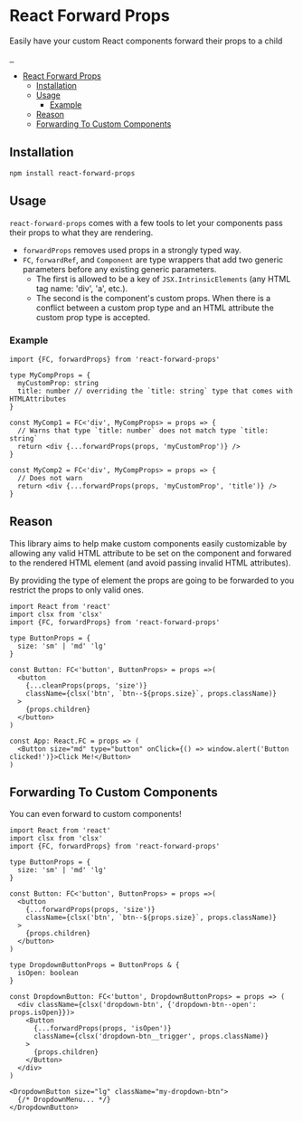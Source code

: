 # React Forward Props

Easily have your custom React components forward their props to a child

<a href="https://npmjs.com/package/react-forward-props" target="_blank" rel="noopener noreferrer">
  <img alt="" src="https://img.shields.io/npm/dm/react-forward-props.svg?style=flat-square" />
</a>
<a href="https://bundlephobia.com/result?p=react-forward-props@latest" target="_blank" rel="noopener noreferrer">
  <img alt="" src="https://img.shields.io/bundlephobia/minzip/react-forward-props@latest?style=flat-square" />
</a>
<a href="https://github.com/jacehensley/react-forward-props" target="_blank" rel="noopener noreferrer">
  <img alt="" src="https://img.shields.io/github/stars/jacehensley/react-forward-props.svg?style=flat-square&label=Star" />
</a>

- [React Forward Props](#react-forward-props)
  - [Installation](#installation)
  - [Usage](#usage)
    - [Example](#example)
  - [Reason](#reason)
  - [Forwarding To Custom Components](#forwarding-to-custom-components)

## Installation

```
npm install react-forward-props
```

## Usage

`react-forward-props` comes with a few tools to let your components pass their props to what they are rendering.

- `forwardProps` removes used props in a strongly typed way.
- `FC`, `forwardRef`, and `Component` are type wrappers that add two generic parameters before any existing generic parameters.
  - The first is allowed to be a key of `JSX.IntrinsicElements` (any HTML tag name: 'div', 'a', etc.).
  - The second is the component's custom props. When there is a conflict between a custom prop type and an HTML attribute the custom prop type is accepted.

### Example

```tsx
import {FC, forwardProps} from 'react-forward-props'

type MyCompProps = {
  myCustomProp: string
  title: number // overriding the `title: string` type that comes with HTMLAttributes
}

const MyComp1 = FC<'div', MyCompProps> = props => {
  // Warns that type `title: number` does not match type `title: string`
  return <div {...forwardProps(props, 'myCustomProp')} />
}

const MyComp2 = FC<'div', MyCompProps> = props => {
  // Does not warn
  return <div {...forwardProps(props, 'myCustomProp', 'title')} />
}
```

## Reason

This library aims to help make custom components easily customizable by allowing any valid HTML attribute to be set on the component and forwared to the rendered HTML element (and avoid passing invalid HTML attributes).

By providing the type of element the props are going to be forwarded to you restrict the props to only valid ones.

```tsx
import React from 'react'
import clsx from 'clsx'
import {FC, forwardProps} from 'react-forward-props'

type ButtonProps = {
  size: 'sm' | 'md' 'lg'
}

const Button: FC<'button', ButtonProps> = props =>(
  <button
    {...cleanProps(props, 'size')}
    className={clsx('btn', `btn--${props.size}`, props.className)}
  >
    {props.children}
  </button>
)

const App: React.FC = props => (
  <Button size="md" type="button" onClick={() => window.alert('Button clicked!')}>Click Me!</Button>
)
```

## Forwarding To Custom Components

You can even forward to custom components!

```tsx
import React from 'react'
import clsx from 'clsx'
import {FC, forwardProps} from 'react-forward-props'

type ButtonProps = {
  size: 'sm' | 'md' 'lg'
}

const Button: FC<'button', ButtonProps> = props =>(
  <button
    {...forwardProps(props, 'size')}
    className={clsx('btn', `btn--${props.size}`, props.className)}
  >
    {props.children}
  </button>
)

type DropdownButtonProps = ButtonProps & {
  isOpen: boolean
}

const DropdownButton: FC<'button', DropdownButtonProps> = props => (
  <div className={clsx('dropdown-btn', {'dropdown-btn--open': props.isOpen}})>
    <Button
      {...forwardProps(props, 'isOpen')}
      className={clsx('dropdown-btn__trigger', props.className)}
    >
      {props.children}
    </Button>
  </div>
)

<DropdownButton size="lg" className="my-dropdown-btn">
  {/* DropdownMenu... */}
</DropdownButton>
```
